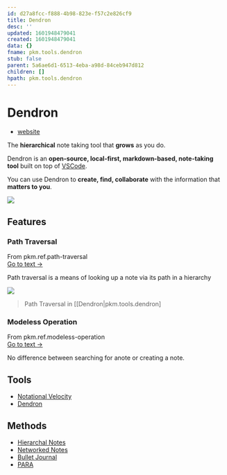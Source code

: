 ```yaml
---
id: d27a8fcc-f888-4b98-823e-f57c2e826cf9
title: Dendron
desc: ''
updated: 1601948479041
created: 1601948479041
data: {}
fname: pkm.tools.dendron
stub: false
parent: 5a6ae6d1-6513-4eba-a98d-84ceb947d812
children: []
hpath: pkm.tools.dendron
---
```

# Dendron

- [website](https://dendron.so/notes/b0fe6ef7-1553-4280-bc45-a71824c2ce36.html)

The **hierarchical** note taking tool that **grows** as you do.

Dendron is an **open-source, local-first, markdown-based, note-taking tool** built on top of [VSCode](https://code.visualstudio.com/).

You can use Dendron to **create, find, collaborate** with the information that **matters to you**.

![](https://foundation-prod-assetspublic53c57cce-8cpvgjldwysl.s3-us-west-2.amazonaws.com/assets/images/graph-intro.gif)

## Features

### Path Traversal



<div class="portal-container">
<div class="portal-head">
<div class="portal-backlink" >
<div class="portal-title">From <span class="portal-text-title">pkm.ref.path-traversal</span></div>
<a href="6e04aeb6-4e9c-46a8-a2c0-e6ceb9ee91d0.html" class="portal-arrow">Go to text <span class="right-arrow">→</span></a>
</div>
</div>
<div id="portal-parent-anchor" class="portal-parent" markdown="1">
<div class="portal-parent-fader-top"></div>
<div class="portal-parent-fader-bottom"></div>        
  

Path traversal is a means of looking up a note via its path in a hierarchy

![](https://foundation-prod-assetspublic53c57cce-8cpvgjldwysl.s3-us-west-2.amazonaws.com/assets/images/lookup-cli.gif)

> Path Traversal in \[[Dendron|pkm.tools.dendron]


</div>    
</div>


### Modeless Operation



<div class="portal-container">
<div class="portal-head">
<div class="portal-backlink" >
<div class="portal-title">From <span class="portal-text-title">pkm.ref.modeless-operation</span></div>
<a href="84be6c16-8824-44e1-9e3a-5de3f13b5b51.html" class="portal-arrow">Go to text <span class="right-arrow">→</span></a>
</div>
</div>
<div id="portal-parent-anchor" class="portal-parent" markdown="1">
<div class="portal-parent-fader-top"></div>
<div class="portal-parent-fader-bottom"></div>        
  

No difference between searching for anote or creating a note. 

## Tools

- [Notational Velocity](dee28164-6ba6-4038-be1c-522c0f542b5e)
- [Dendron](d27a8fcc-f888-4b98-823e-f57c2e826cf9)


</div>    
</div>


## Methods

- [Hierarchal Notes](eb7a54ee-c5a6-4fd3-911d-d9cd8ff94636)
- [Networked Notes](a41c0ae1-7df7-42d3-a5ca-37bd231da577)
- [Bullet Journal](e9525aeb-17b6-4fd8-86be-c960e0630171)
- [PARA](20855ea8-0f1d-49bd-80ca-7b807ef77bbf)
